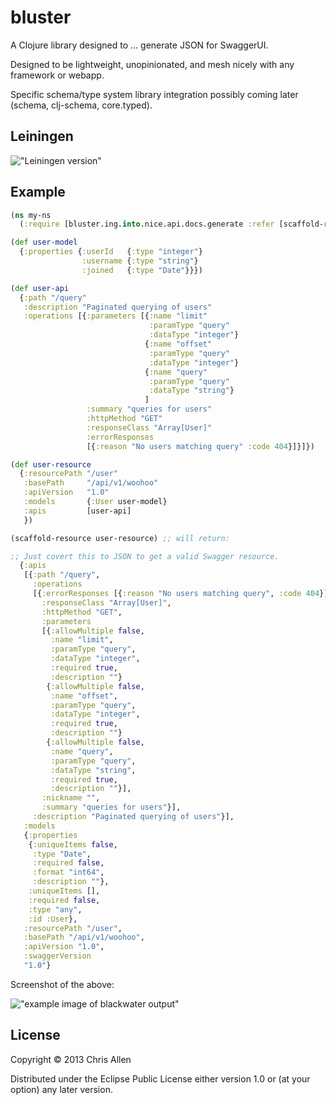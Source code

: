 # bluster

A Clojure library designed to ... generate JSON for SwaggerUI.

Designed to be lightweight, unopinionated, and mesh nicely with
any framework or webapp.

Specific schema/type system library integration possibly
coming later (schema, clj-schema, core.typed).

## Leiningen

!["Leiningen version"](https://clojars.org/brambling/latest-version.svg)

## Example

```clojure
(ns my-ns
  (:require [bluster.ing.into.nice.api.docs.generate :refer [scaffold-resource]]))

(def user-model
  {:properties {:userId   {:type "integer"}
                :username {:type "string"}
                :joined   {:type "Date"}}})

(def user-api
  {:path "/query"
   :description "Paginated querying of users"
   :operations [{:parameters [{:name "limit"
                               :paramType "query"
                               :dataType "integer"}
                              {:name "offset"
                               :paramType "query"
                               :dataType "integer"}
                              {:name "query"
                               :paramType "query"
                               :dataType "string"}
                              ]
                 :summary "queries for users"
                 :httpMethod "GET"
                 :responseClass "Array[User]"
                 :errorResponses
                 [{:reason "No users matching query" :code 404}]}]})

(def user-resource
  {:resourcePath "/user"
   :basePath     "/api/v1/woohoo"
   :apiVersion   "1.0"
   :models       {:User user-model}
   :apis         [user-api]
   })

(scaffold-resource user-resource) ;; will return:

;; Just covert this to JSON to get a valid Swagger resource.
  {:apis
   [{:path "/query",
     :operations
     [{:errorResponses [{:reason "No users matching query", :code 404}],
       :responseClass "Array[User]",
       :httpMethod "GET",
       :parameters
       [{:allowMultiple false,
         :name "limit",
         :paramType "query",
         :dataType "integer",
         :required true,
         :description ""}
        {:allowMultiple false,
         :name "offset",
         :paramType "query",
         :dataType "integer",
         :required true,
         :description ""}
        {:allowMultiple false,
         :name "query",
         :paramType "query",
         :dataType "string",
         :required true,
         :description ""}],
       :nickname "",
       :summary "queries for users"}],
     :description "Paginated querying of users"}],
   :models
   {:properties
    {:uniqueItems false,
     :type "Date",
     :required false,
     :format "int64",
     :description ""},
    :uniqueItems [],
    :required false,
    :type "any",
    :id :User},
   :resourcePath "/user",
   :basePath "/api/v1/woohoo",
   :apiVersion "1.0",
   :swaggerVersion
   "1.0"}

```

Screenshot of the above:

!["example image of blackwater output"](screenie.png)

## License

Copyright © 2013 Chris Allen

Distributed under the Eclipse Public License either version 1.0 or (at
your option) any later version.
